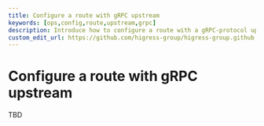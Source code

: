 ```yaml
---
title: Configure a route with gRPC upstream
keywords: [ops,config,route,upstream,grpc]
description: Introduce how to configure a route with a gRPC-protocol upstream
custom_edit_url: https://github.com/higress-group/higress-group.github.io/blob/main/src/content/docs/latest/en/ops/how-tos/grpc-upstream.md
---
```


# Configure a route with gRPC upstream

TBD